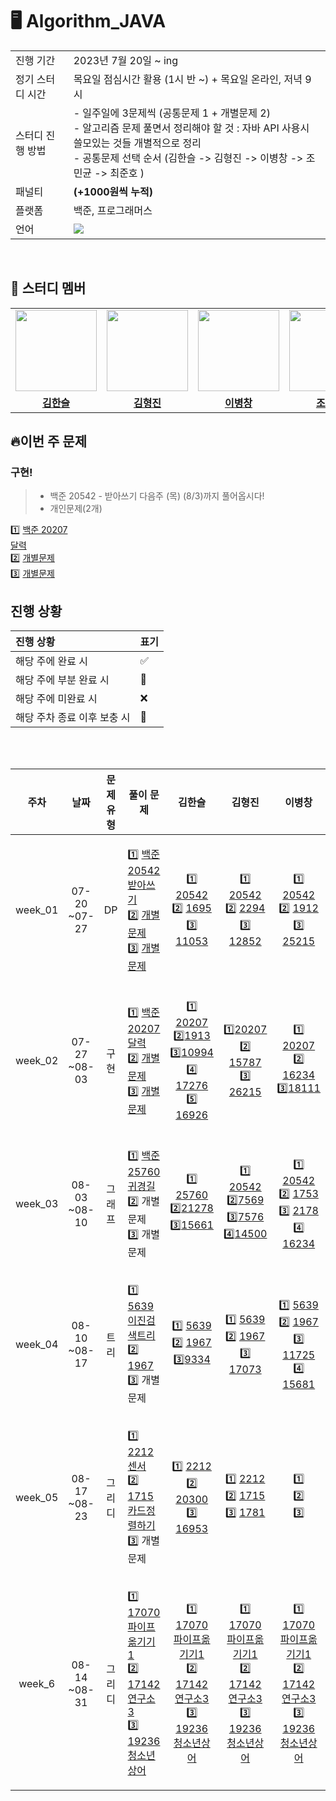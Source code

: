 # 🖥 Algorithm_JAVA

<table>
  <tr>
    <td>진행 기간</td>
    <td>2023년 7월 20일 ~ ing </td>
  </tr>
  <tr>
    <td>정기 스터디 시간</td>
    <td>목요일 점심시간 활용 (1시 반 ~) + 목요일 온라인, 저녁 9시</td>
</tr>
  <tr>
    <td>스터디 진행 방법</td>
    <td>
    - 일주일에 3문제씩 (공통문제 1  + 개별문제 2) <br>
    - 알고리즘 문제 풀면서 정리해야 할 것 : 자바 API 사용시 쓸모있는 것들 개별적으로 정리<br>
    - 공통문제 선택 순서 (김한슬 -> 김형진 -> 이병창 -> 조민균 -> 최준호 )<br>
    </td>
  </tr>
 <tr>
   <td>패널티</td> 
   <td><b>(+1000원씩 누적)</b></td>
 </tr>
  <tr>
    <td>플랫폼</td>
    <td>백준, 프로그래머스</td>
  </tr>
  <tr>
    <td>언어</td>
    <td><img src="https://img.shields.io/badge/Java-007396.svg?&style=for-the-badge&logo=Java&logoColor=white">
    </td>
  </tr>
</table>

<br/>

## 🤖 스터디 멤버
<table>
 <tr>
    <td align="center"><a href="https://github.com/slcloe"><img src="https://avatars.githubusercontent.com/u/67732600?v=4" width="130px;" alt=""></a></td>
    <td align="center"><a href="https://github.com/HyeongjinKim98"><img src="https://avatars.githubusercontent.com/u/79950123?v=4" width="130px;" alt=""></a></td>
    <td align="center"><a href="https://github.com/dig04214"><img src="https://avatars.githubusercontent.com/u/81416039?v=4" width="130px;" alt=""></a></td>
    <td align="center"><a href="https://github.com/jmg9776"><img src="https://avatars.githubusercontent.com/u/82408159?v=4" width="130px;" alt=""></a></td>
    <td align="center"><a href="https://github.com/junoade"><img src="https://avatars.githubusercontent.com/u/54317409?v=4" width="130px;" alt=""></a></td>
  </tr>
  <tr>
    <td align="center"><a href="https://github.com/slcloe"><b>김한슬</b></a></td>
    <td align="center"><a href="https://github.com/HyeongjinKim98"><b>김형진</b></a></td>
    <td align="center"><a href="https://github.com/dig04214"><b>이병창</b></a></td>
    <td align="center"><a href="https://github.com/jmg9776"><b>조민균</b></a></td>
    <td align="center"><a href="https://github.com/junoade"><b>최준호</b></a></td>
  </tr>
</table>

## 🔥이번 주 문제

### 구현!
> - 백준 20542 - 받아쓰기 다음주 (목) (8/3)까지 풀어옵시다!
> - 개인문제(2개)
  
1️⃣ [백준 20207<br>달력](https://www.acmicpc.net/problem/20207)<br>
2️⃣ [개별문제](링크) <br>
3️⃣ [개별문제](링크) 



## 진행 상황

| 진행 상황            | 표기  |
|:-----------------|:----|
| 해당 주에 완료 시       | ✅   |
| 해당 주에 부분 완료 시    | 🔢  |
| 해당 주에 미완료 시      | ❌   |
| 해당 주차 종료 이후 보충 시 | 🔺  |

<br/>

<br>

|   주차    |      날짜       | 문제 유형 | 풀이 문제 |김한슬 | 김형진 | 이병창 |                                                                             조민균                                                                             | 최준호 |
|:-------:|:-------------:|:-------:|:-------:|:-------:|:---------:|:--------:|:-----------------------------------------------------------------------------------------------------------------------------------------------------------:|:---:|
| week_01 |07-20<br>~07-27| DP  | <p align=left> 1️⃣ [백준 20542<br>받아쓰기](https://www.acmicpc.net/problem/20542) <br> 2️⃣ [개별문제](링크) <br> 3️⃣ [개별문제](링크)   </p> | 1️⃣ [20542](https://www.acmicpc.net/problem/20542) <br/> 2️⃣ [1695](https://www.acmicpc.net/problem/1695) <br/> 3️⃣ [11053](https://www.acmicpc.net/problem/11053) | 1️⃣ [20542](https://www.acmicpc.net/problem/20542) <br/> 2️⃣ [2294](https://www.acmicpc.net/problem/2294) <br/> 3️⃣ [12852](https://www.acmicpc.net/problem/12852)|1️⃣ [20542](https://www.acmicpc.net/problem/20542) <br> 2️⃣ [1912](https://www.acmicpc.net/problem/1912) <br> 3️⃣ [25215](https://www.acmicpc.net/problem/25215) |1️⃣ [20542](https://www.acmicpc.net/problem/20542) <br> 2️⃣ [6571](https://www.acmicpc.net/problem/6571) <br> 3️⃣ [110523](https://www.acmicpc.net/problem/11053) | 1️⃣[20542](https://www.acmicpc.net/problem/20542) <br> 2️⃣[11726](https://www.acmicpc.net/problem/11726) <br> 3️⃣ [PRG_42898](https://school.programmers.co.kr/learn/courses/30/lessons/42898)      |
| week_02 |07-27<br>~08-03| 구현 | <p align=left> 1️⃣ [백준 20207<br>달력](https://www.acmicpc.net/problem/20207) <br> 2️⃣ [개별문제](링크) <br> 3️⃣ [개별문제](링크)   </p> | 1️⃣ [20207](https://www.acmicpc.net/problem/20207)<br> 2️⃣[1913](https://www.acmicpc.net/problem/1913) <br> 3️⃣[10994](https://www.acmicpc.net/problem/10994) <br> 4️⃣ [17276](https://www.acmicpc.net/problem/17276)<br> 5️⃣ [16926](https://www.acmicpc.net/problem/16926)| 1️⃣[20207](https://www.acmicpc.net/problem/20207) <br/> 2️⃣ [15787](https://www.acmicpc.net/problem/15787)<br/> 3️⃣ [26215](https://www.acmicpc.net/problem/26215)|1️⃣ [20207](https://www.acmicpc.net/problem/20207)<br> 2️⃣ [16234](https://www.acmicpc.net/problem/16234)<br> 3️⃣[18111](https://www.acmicpc.net/problem/18111) |1️⃣ [2842](https://www.acmicpc.net/problem/2842) <br/> 2️⃣ [20207](https://www.acmicpc.net/problem/20207)<br/> 3️⃣ [2615](https://www.acmicpc.net/problem/2615)<br> 4️⃣ [16236](https://www.acmicpc.net/problem/16236) <br> 5️⃣ [17143](https://www.acmicpc.net/problem/17143) | 1️⃣[20207](https://www.acmicpc.net/problem/20207) <br/> 2️⃣[13335](https://www.acmicpc.net/problem/13335) <br/> 3️⃣ [2615](https://www.acmicpc.net/problem/2615) |
| week_03 |08-03<br>~08-10| 그래프  | <p align=left> 1️⃣ [백준 25760<br>귀경길](https://www.acmicpc.net/problem/25760)  <br/> 2️⃣ 개별문제 <br/> 3️⃣ 개별문제 | 1️⃣ [25760](https://www.acmicpc.net/problem/25760)<br/>2️⃣[21278](https://www.acmicpc.net/problem/21278)<br/> 3️⃣[15661](https://www.acmicpc.net/problem/15661) | 1️⃣ [20542](https://www.acmicpc.net/problem/20542) <br/> 2️⃣[7569](https://www.acmicpc.net/problem/7569) <br/> 3️⃣[7576](https://www.acmicpc.net/problem/7576) <br/> 4️⃣[14500](https://www.acmicpc.net/problem/14500)| 1️⃣ [20542](https://www.acmicpc.net/problem/20542) <br/> 2️⃣ [1753](https://www.acmicpc.net/problem/1753) <br/> 3️⃣ [2178](https://www.acmicpc.net/problem/2178) <br/> 4️⃣ [16234](https://www.acmicpc.net/problem/16234) | 1️⃣ [20542](https://www.acmicpc.net/problem/20542) <br/> 2️⃣ [2606](https://www.acmicpc.net/problem/2606)  <br/> 3️⃣ [22856](https://www.acmicpc.net/problem/22856)| 1️⃣ [25760](https://www.acmicpc.net/problem/25760) <br/> 2️⃣  <br/> 3️⃣
| week_04 |08-10<br>~08-17| 트리  | <p align=left> 1️⃣ [5639<br>이진검색트리](https://www.acmicpc.net/problem/5639)  <br/> 2️⃣ [1967](https://www.acmicpc.net/problem/1967) <br/>3️⃣ 개별문제 | 1️⃣  [5639](https://www.acmicpc.net/problem/5639)<br/>2️⃣ [1967](https://www.acmicpc.net/problem/1967) <br/> 3️⃣[9334](https://www.acmicpc.net/problem/9334) | 1️⃣  [5639](https://www.acmicpc.net/problem/5639)<br/> 2️⃣ [1967](https://www.acmicpc.net/problem/1967)<br/> 3️⃣ [17073<br/>](https://www.acmicpc.net/problem/17073) | 1️⃣ [5639](https://www.acmicpc.net/problem/5639)  <br/> 2️⃣ [1967](https://www.acmicpc.net/problem/1967) <br/> 3️⃣ [11725](https://www.acmicpc.net/problem/11725) <br/> 4️⃣ [15681](https://www.acmicpc.net/problem/15681)| 1️⃣ <br/> 2️⃣ <br/> 3️⃣ <br/>| 1️⃣ <br/> 2️⃣  <br/> 3️⃣
| week_05 |08-17<br>~08-23| 그리디 | <p align=left> 1️⃣ [2212<br>센서](https://www.acmicpc.net/problem/5639)  <br/> 2️⃣ [1715<br>카드정렬하기](https://www.acmicpc.net/problem/1967) <br/>3️⃣ 개별문제  | 1️⃣ [2212](https://www.acmicpc.net/problem/5639)<br/> 2️⃣ [20300](https://www.acmicpc.net/problem/20300)<br/> 3️⃣ [16953](https://www.acmicpc.net/problem/16953) | 1️⃣ [2212](https://www.acmicpc.net/problem/2212)<br/> 2️⃣ [1715](https://www.acmicpc.net/problem/1715) <br/> 3️⃣ [1781](https://www.acmicpc.net/problem/1781) | 1️⃣ <br/> 2️⃣ <br/> 3️⃣ <br/>| 1️⃣ <br/> 2️⃣  <br/> 3️⃣| 1️⃣  <br/>2️⃣  <br/> 3️⃣  |
| week_6 |08-14<br>~08-31| 그리디 | <p align=left> 1️⃣ [17070<br>파이프옮기기1](https://www.acmicpc.net/problem/17070)  <br/> 2️⃣ [17142<br>연구소3](https://www.acmicpc.net/problem/17142) <br/>3️⃣ [19236<br>청소년상어](https://www.acmicpc.net/problem/19236)  | 1️⃣ [17070<br>파이프옮기기1](https://www.acmicpc.net/problem/17070)  <br/> 2️⃣ [17142<br>연구소3](https://www.acmicpc.net/problem/17142) <br/>3️⃣ [19236<br>청소년상어](https://www.acmicpc.net/problem/19236) | 1️⃣ [17070<br>파이프옮기기1](https://www.acmicpc.net/problem/17070)  <br/> 2️⃣ [17142<br>연구소3](https://www.acmicpc.net/problem/17142) <br/>3️⃣ [19236<br>청소년상어](https://www.acmicpc.net/problem/19236)  | 1️⃣ [17070<br>파이프옮기기1](https://www.acmicpc.net/problem/17070)  <br/> 2️⃣ [17142<br>연구소3](https://www.acmicpc.net/problem/17142) <br/>3️⃣ [19236<br>청소년상어](https://www.acmicpc.net/problem/19236)<br/>| 1️⃣ [17070<br>파이프옮기기1](https://www.acmicpc.net/problem/17070)  <br/> 2️⃣ [17142<br>연구소3](https://www.acmicpc.net/problem/17142) <br/>3️⃣ [19236<br>청소년상어](https://www.acmicpc.net/problem/19236)| 1️⃣ [17070<br>파이프옮기기1](https://www.acmicpc.net/problem/17070)  <br/> 2️⃣ [17142<br>연구소3](https://www.acmicpc.net/problem/17142) <br/>3️⃣ [19236<br>청소년상어](https://www.acmicpc.net/problem/19236)
